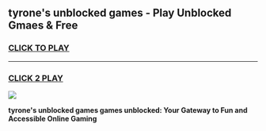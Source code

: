 
## tyrone's unblocked games - Play Unblocked Gmaes & Free
<h3>
<a href="https://premium.freeplayer.one?title=tyrone's_unblocked_games&ref=19F">CLICK TO PLAY</a></h3>
<hr>

<h3>
<a href="https://premium.freeplayer.one?title=tyrone's_unblocked_games&ref=19F">CLICK 2 PLAY</a>
  
</h3>

<a href="https://premium.freeplayer.one?title=tyrone's_unblocked_games&ref=19F/"><img src="https://clearcache.store/games.png"></a>


**tyrone's unblocked games games unblocked: Your Gateway to Fun and Accessible Online Gaming**
